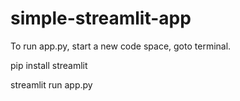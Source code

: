 # simple-streamlit-app

To run app.py, start a new code space, goto terminal.

pip install streamlit

streamlit run app.py

